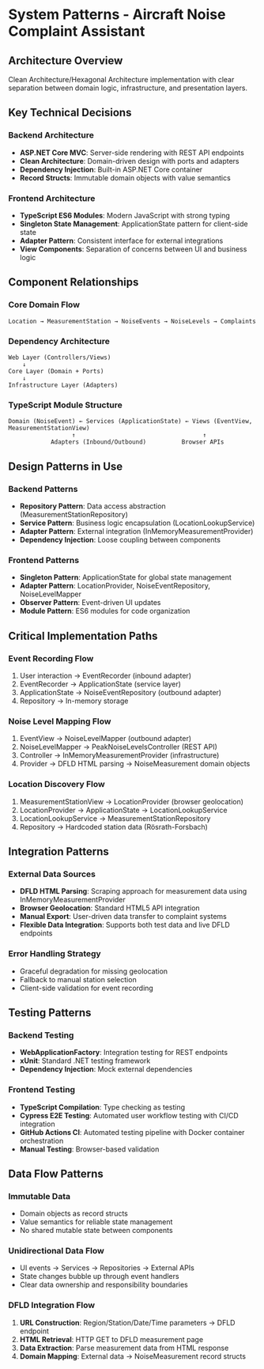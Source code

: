# System Patterns - Aircraft Noise Complaint Assistant

## Architecture Overview

Clean Architecture/Hexagonal Architecture implementation with clear separation between domain logic, infrastructure, and presentation layers.

## Key Technical Decisions

### Backend Architecture
- **ASP.NET Core MVC**: Server-side rendering with REST API endpoints
- **Clean Architecture**: Domain-driven design with ports and adapters
- **Dependency Injection**: Built-in ASP.NET Core container
- **Record Structs**: Immutable domain objects with value semantics

### Frontend Architecture
- **TypeScript ES6 Modules**: Modern JavaScript with strong typing
- **Singleton State Management**: ApplicationState pattern for client-side state
- **Adapter Pattern**: Consistent interface for external integrations
- **View Components**: Separation of concerns between UI and business logic

## Component Relationships

### Core Domain Flow
```
Location → MeasurementStation → NoiseEvents → NoiseLevels → Complaints
```

### Dependency Architecture
```
Web Layer (Controllers/Views)
    ↓
Core Layer (Domain + Ports)
    ↓
Infrastructure Layer (Adapters)
```

### TypeScript Module Structure
```
Domain (NoiseEvent) ← Services (ApplicationState) ← Views (EventView, MeasurementStationView)
                  ↑                                    ↑
            Adapters (Inbound/Outbound)          Browser APIs
```

## Design Patterns in Use

### Backend Patterns
- **Repository Pattern**: Data access abstraction (MeasurementStationRepository)
- **Service Pattern**: Business logic encapsulation (LocationLookupService)
- **Adapter Pattern**: External integration (InMemoryMeasurementProvider)
- **Dependency Injection**: Loose coupling between components

### Frontend Patterns
- **Singleton Pattern**: ApplicationState for global state management
- **Adapter Pattern**: LocationProvider, NoiseEventRepository, NoiseLevelMapper
- **Observer Pattern**: Event-driven UI updates
- **Module Pattern**: ES6 modules for code organization

## Critical Implementation Paths

### Event Recording Flow
1. User interaction → EventRecorder (inbound adapter)
2. EventRecorder → ApplicationState (service layer)
3. ApplicationState → NoiseEventRepository (outbound adapter)
4. Repository → In-memory storage

### Noise Level Mapping Flow
1. EventView → NoiseLevelMapper (outbound adapter)
2. NoiseLevelMapper → PeakNoiseLevelsController (REST API)
3. Controller → InMemoryMeasurementProvider (infrastructure)
4. Provider → DFLD HTML parsing → NoiseMeasurement domain objects

### Location Discovery Flow
1. MeasurementStationView → LocationProvider (browser geolocation)
2. LocationProvider → ApplicationState → LocationLookupService
3. LocationLookupService → MeasurementStationRepository
4. Repository → Hardcoded station data (Rösrath-Forsbach)

## Integration Patterns

### External Data Sources
- **DFLD HTML Parsing**: Scraping approach for measurement data using InMemoryMeasurementProvider
- **Browser Geolocation**: Standard HTML5 API integration
- **Manual Export**: User-driven data transfer to complaint systems
- **Flexible Data Integration**: Supports both test data and live DFLD endpoints

### Error Handling Strategy
- Graceful degradation for missing geolocation
- Fallback to manual station selection
- Client-side validation for event recording

## Testing Patterns

### Backend Testing
- **WebApplicationFactory**: Integration testing for REST endpoints
- **xUnit**: Standard .NET testing framework
- **Dependency Injection**: Mock external dependencies

### Frontend Testing
- **TypeScript Compilation**: Type checking as testing
- **Cypress E2E Testing**: Automated user workflow testing with CI/CD integration
- **GitHub Actions CI**: Automated testing pipeline with Docker container orchestration
- **Manual Testing**: Browser-based validation

## Data Flow Patterns

### Immutable Data
- Domain objects as record structs
- Value semantics for reliable state management
- No shared mutable state between components

### Unidirectional Data Flow
- UI events → Services → Repositories → External APIs
- State changes bubble up through event handlers
- Clear data ownership and responsibility boundaries

### DFLD Integration Flow
1. **URL Construction**: Region/Station/Date/Time parameters → DFLD endpoint
2. **HTML Retrieval**: HTTP GET to DFLD measurement page  
3. **Data Extraction**: Parse measurement data from HTML response
4. **Domain Mapping**: External data → NoiseMeasurement record structs